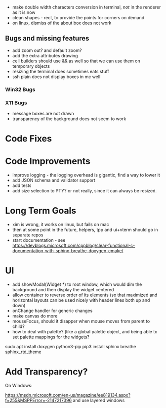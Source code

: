 ﻿- make double width characters conversion in terminal, *not* in the renderer as it is now
- clean shapes - rect, to provide the points for corners on demand
- on linux, dismiss of the about box does not work

## Bugs and missing features

- add zoom out? and default zoom? 
- add the extra attributes drawing
- cell builders should use && as well so that we can use them on temporary objects
- resizing the terminal does sometimes eats stuff
- ssh plain does not display boxes in mc well

### Win32 Bugs

### X11 Bugs

- message boxes are not drawn
- transparency of the background does not seem to work

# Code Fixes

# Code Improvements 

- improve logging - the logging overhead is gigantic, find a way to lower it
- add JSON schema and validator support
- add tests
- add size selection to PTY? or not really, since it can always be resized. 

# Long Term Goals

- xim is wrong, it works on linux, but fails on mac
- then at some point in the future, helpers, tpp and ui+vterm should go in separate repos
- start documentation - see https://devblogs.microsoft.com/cppblog/clear-functional-c-documentation-with-sphinx-breathe-doxygen-cmake/

# UI

- add showModal(Widget *) to root window, which would dim the background and then display the widget centered
- allow container to reverse order of its elements (so that maximized and horizontal layouts can be used nicely with header lines both up and down)
- onChange handler for generic changes
- make canvas do more
- mouseFocus, should it disapper when mouse moves from parent to child? 
- how to deal with palette? (like a global palette object, and being able to set palette mappings for the widgets? 

sudo apt install doxygen python3-pip
pip3 install sphinx breathe sphinx_rtd_theme

# Add Transparency?

On Windows:

https://msdn.microsoft.com/en-us/magazine/ee819134.aspx?f=255&MSPPError=-2147217396
and use layered windows
